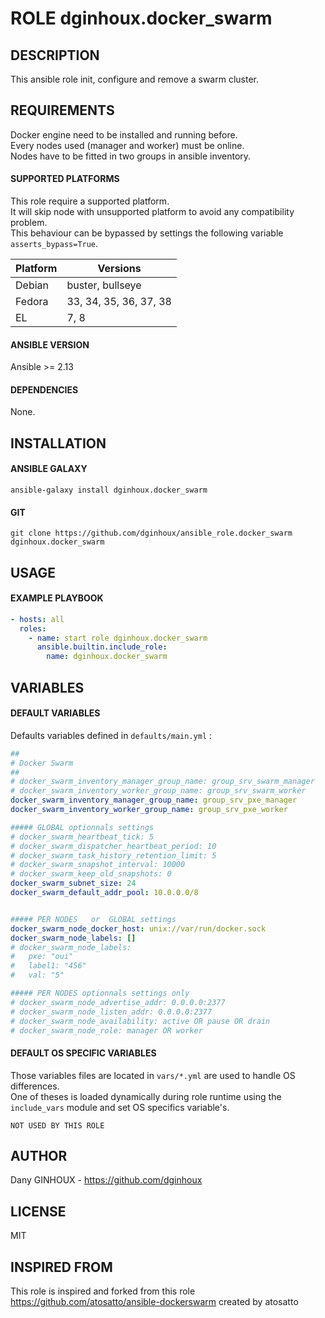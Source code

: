 # ROLE dginhoux.docker_swarm



## DESCRIPTION

This ansible role init, configure and remove a swarm cluster.<br />


## REQUIREMENTS

Docker engine need to be installed and running before.<br />
Every nodes used (manager and worker) must be online.<br />
Nodes have to be fitted in two groups in ansible inventory.<br />


#### SUPPORTED PLATFORMS

This role require a supported platform.<br />
It will skip node with unsupported platform to avoid any compatibility problem.<br />
This behaviour can be bypassed by settings the following variable `asserts_bypass=True`.

| Platform | Versions |
|----------|----------|
| Debian | buster, bullseye |
| Fedora | 33, 34, 35, 36, 37, 38 |
| EL | 7, 8 |

#### ANSIBLE VERSION

Ansible >= 2.13

#### DEPENDENCIES

None.



## INSTALLATION

#### ANSIBLE GALAXY

```shell
ansible-galaxy install dginhoux.docker_swarm
```
#### GIT

```shell
git clone https://github.com/dginhoux/ansible_role.docker_swarm dginhoux.docker_swarm
```


## USAGE

#### EXAMPLE PLAYBOOK

```yaml
- hosts: all
  roles:
    - name: start role dginhoux.docker_swarm
      ansible.builtin.include_role:
        name: dginhoux.docker_swarm
```


## VARIABLES

#### DEFAULT VARIABLES

Defaults variables defined in `defaults/main.yml` : 

```yaml
##
# Docker Swarm
##
# docker_swarm_inventory_manager_group_name: group_srv_swarm_manager
# docker_swarm_inventory_worker_group_name: group_srv_swarm_worker
docker_swarm_inventory_manager_group_name: group_srv_pxe_manager
docker_swarm_inventory_worker_group_name: group_srv_pxe_worker

##### GLOBAL optionnals settings
# docker_swarm_heartbeat_tick: 5
# docker_swarm_dispatcher_heartbeat_period: 10
# docker_swarm_task_history_retention_limit: 5
# docker_swarm_snapshot_interval: 10000
# docker_swarm_keep_old_snapshots: 0
docker_swarm_subnet_size: 24
docker_swarm_default_addr_pool: 10.0.0.0/8


##### PER NODES   or  GLOBAL settings
docker_swarm_node_docker_host: unix://var/run/docker.sock
docker_swarm_node_labels: []
# docker_swarm_node_labels:
#   pxe: "oui"
#   label1: "456"
#   val: "5"

##### PER NODES optionnals settings only
# docker_swarm_node_advertise_addr: 0.0.0.0:2377
# docker_swarm_node_listen_addr: 0.0.0.0:2377
# docker_swarm_node_availability: active OR pause OR drain
# docker_swarm_node_role: manager OR worker
```

#### DEFAULT OS SPECIFIC VARIABLES

Those variables files are located in `vars/*.yml` are used to handle OS differences.<br />
One of theses is loaded dynamically during role runtime using the `include_vars` module and set OS specifics variable's.

`NOT USED BY THIS ROLE`


## AUTHOR

Dany GINHOUX - https://github.com/dginhoux



## LICENSE

MIT


## INSPIRED FROM

This role is inspired and forked from this role https://github.com/atosatto/ansible-dockerswarm created by atosatto

